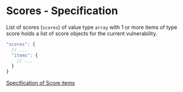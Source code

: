 # Scores - Specification

List of scores (`scores`) of value type `array` with 1 or more items of type score holds a list of score objects for the current vulnerability.

```javascript
"scores": {
  // ...
  "items": {
    // ...
  }
}
```

[Specification of Score items](scores/score-spec.en.md)
